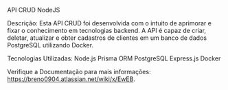 API CRUD NodeJS

Descrição: Esta API CRUD foi desenvolvida com o intuito de aprimorar e fixar o conhecimento em tecnologias backend. A API é capaz de criar, deletar, atualizar e obter cadastros de clientes em um banco de dados PostgreSQL utilizando Docker.

Tecnologias Utilizadas:
Node.js 
Prisma ORM 
PostgreSQL
Express.js
Docker

Verifique a Documentação para mais informações: https://breno0904.atlassian.net/wiki/x/EwEB.